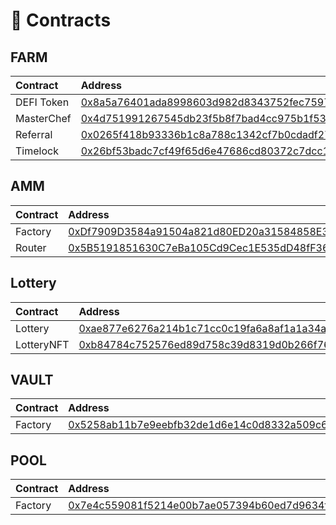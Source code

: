 # 📑 Contracts

## **FARM**

| Contract | Address |
| :--- | :--- |
| DEFI Token | [0x8a5a76401ada8998603d982d8343752fec75972b](https://testnet.bscscan.com/address/0x8a5a76401ada8998603d982d8343752fec75972b#code) |
| MasterChef | [0x4d751991267545db23f5b8f7bad4cc975b1f5351](https://testnet.bscscan.com/address/0x4d751991267545db23f5b8f7bad4cc975b1f5351#code) |
| Referral | [0x0265f418b93336b1c8a788c1342cf7b0cdadf27b](https://testnet.bscscan.com/address/0x0265f418b93336b1c8a788c1342cf7b0cdadf27b#code) |
| Timelock | [0x26bf53badc7cf49f65d6e47686cd80372c7dcc13](https://testnet.bscscan.com/address/0x26bf53badc7cf49f65d6e47686cd80372c7dcc13#code) |

## AMM

| Contract | Address |
| :--- | :--- |
| Factory | [0xDf7909D3584a91504a821d80ED20a31584858E3a](https://testnet.bscscan.com/address/0xDf7909D3584a91504a821d80ED20a31584858E3a#code) |
| Router | [0x5B5191851630C7eBa105Cd9Cec1E535dD48fF369](https://testnet.bscscan.com/address/0x5B5191851630C7eBa105Cd9Cec1E535dD48fF369#code) |

## Lottery

| Contract | Address |
| :--- | :--- |
| Lottery | [0xae877e6276a214b1c71cc0c19fa6a8af1a1a34a0](https://testnet.bscscan.com/address/0xae877e6276a214b1c71cc0c19fa6a8af1a1a34a0#code) |
| LotteryNFT | [0xb84784c752576ed89d758c39d8319d0b266f76a2](https://testnet.bscscan.com/address/0xb84784c752576ed89d758c39d8319d0b266f76a2#code) |

## VAULT

| Contract | Address |
| :--- | :--- |
| Factory | [0x5258ab11b7e9eebfb32de1d6e14c0d8332a509c6](https://testnet.bscscan.com/address/0x5258ab11b7e9eebfb32de1d6e14c0d8332a509c6#code) |

## POOL

| Contract | Address |
| :--- | :--- |
| Factory | [0x7e4c559081f5214e00b7ae057394b60ed7d9634f](https://testnet.bscscan.com/address/0x7e4c559081f5214e00b7ae057394b60ed7d9634f#code) |


